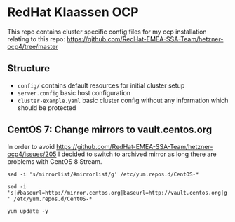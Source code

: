 # RedHat Klaassen OCP

This repo contains cluster specific config files for my ocp installation relating to this repo: https://github.com/RedHat-EMEA-SSA-Team/hetzner-ocp4/tree/master

## Structure

* `config/` contains default resources for initial cluster setup
* `server.config` basic host configuration
* `cluster-example.yaml` basic cluster config without any information which should be protected

## CentOS 7: Change mirrors to vault.centos.org

In order to avoid https://github.com/RedHat-EMEA-SSA-Team/hetzner-ocp4/issues/205 I decided to switch to archived mirror as long there are problems with CentOS 8 Stream.

```sed -i 's/mirrorlist/#mirrorlist/g' /etc/yum.repos.d/CentOS-*```

```sed -i 's|#baseurl=http://mirror.centos.org|baseurl=http://vault.centos.org|g' /etc/yum.repos.d/CentOS-*```

```yum update -y```
